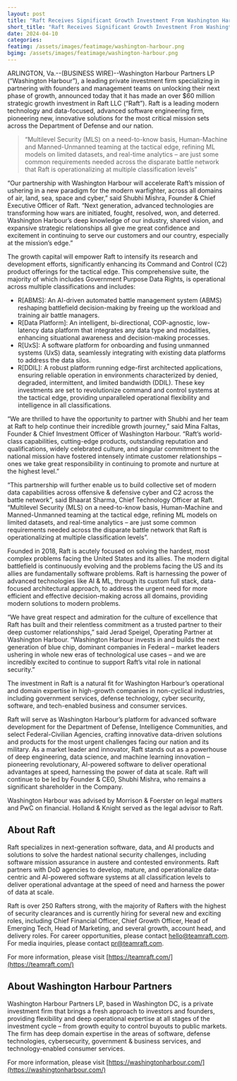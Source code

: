 ```yaml
---
layout: post
title: "Raft Receives Significant Growth Investment From Washington Harbour Partners"
short_title: "Raft Receives Significant Growth Investment From Washington Harbour Partners"
date: 2024-04-10
categories: 
featimg: /assets/images/featimage/washington-harbour.png
bgimg: /assets/images/featimage/washington-harbour.png
---
```


ARLINGTON, Va.--(BUSINESS WIRE)--Washington Harbour Partners LP (“Washington Harbour”), a leading private investment firm specializing in partnering with founders and management teams on unlocking their next phase of growth, announced today that it has made an over $60 million strategic growth investment in Raft LLC (“Raft”). Raft is a leading modern technology and data-focused, advanced software engineering firm, pioneering new, innovative solutions for the most critical mission sets across the Department of Defense and our nation.

<blockquote>
“Multilevel Security (MLS) on a need-to-know basis, Human-Machine and Manned-Unmanned teaming at the tactical edge, refining ML models on limited datasets, and real-time analytics – are just some common requirements needed across the disparate battle network that Raft is operationalizing at multiple classification levels”
</blockquote>

“Our partnership with Washington Harbour will accelerate Raft’s mission of ushering in a new paradigm for the modern warfighter, across all domains of air, land, sea, space and cyber,” said Shubhi Mishra, Founder & Chief Executive Officer of Raft. “Next generation, advanced technologies are transforming how wars are initiated, fought, resolved, won, and deterred. Washington Harbour’s deep knowledge of our industry, shared vision, and expansive strategic relationships all give me great confidence and excitement in continuing to serve our customers and our country, especially at the mission’s edge.”

The growth capital will empower Raft to intensify its research and development efforts, significantly enhancing its Command and Control (C2) product offerings for the tactical edge. This comprehensive suite, the majority of which includes Government Purpose Data Rights, is operational across multiple classifications and includes:

- R[ABMS]: An AI-driven automated battle management system (ABMS) reshaping battlefield decision-making by freeing up the workload and training air battle managers.
- R[Data Platform]: An intelligent, bi-directional, COP-agnostic, low-latency data platform that integrates any data type and modalities, enhancing situational awareness and decision-making processes.
- R[UxS]: A software platform for onboarding and fusing unmanned systems (UxS) data, seamlessly integrating with existing data platforms to address the data silos.
- R[DDIL]: A robust platform running edge-first architected applications, ensuring reliable operation in environments characterized by denied, degraded, intermittent, and limited bandwidth (DDIL).
These key investments are set to revolutionize command and control systems at the tactical edge, providing unparalleled operational flexibility and intelligence in all classifications.

“We are thrilled to have the opportunity to partner with Shubhi and her team at Raft to help continue their incredible growth journey,” said Mina Faltas, Founder & Chief Investment Officer of Washington Harbour. “Raft’s world-class capabilities, cutting-edge products, outstanding reputation and qualifications, widely celebrated culture, and singular commitment to the national mission have fostered intensely intimate customer relationships – ones we take great responsibility in continuing to promote and nurture at the highest level.”

“This partnership will further enable us to build collective set of modern data capabilities across offensive & defensive cyber and C2 across the battle network”, said Bhaarat Sharma, Chief Technology Officer at Raft. “Multilevel Security (MLS) on a need-to-know basis, Human-Machine and Manned-Unmanned teaming at the tactical edge, refining ML models on limited datasets, and real-time analytics – are just some common requirements needed across the disparate battle network that Raft is operationalizing at multiple classification levels”.

Founded in 2018, Raft is acutely focused on solving the hardest, most complex problems facing the United States and its allies. The modern digital battlefield is continuously evolving and the problems facing the US and its allies are fundamentally software problems. Raft is harnessing the power of advanced technologies like AI & ML, through its custom full stack, data-focused architectural approach, to address the urgent need for more efficient and effective decision-making across all domains, providing modern solutions to modern problems.

“We have great respect and admiration for the culture of excellence that Raft has built and their relentless commitment as a trusted partner to their deep customer relationships,” said Jerad Speigel, Operating Partner at Washington Harbour. “Washington Harbour invests in and builds the next generation of blue chip, dominant companies in Federal – market leaders ushering in whole new eras of technological use cases – and we are incredibly excited to continue to support Raft’s vital role in national security.”

The investment in Raft is a natural fit for Washington Harbour’s operational and domain expertise in high-growth companies in non-cyclical industries, including government services, defense technology, cyber security, software, and tech-enabled business and consumer services.

Raft will serve as Washington Harbour’s platform for advanced software development for the Department of Defense, Intelligence Communities, and select Federal-Civilian Agencies, crafting innovative data-driven solutions and products for the most urgent challenges facing our nation and its military. As a market leader and innovator, Raft stands out as a powerhouse of deep engineering, data science, and machine learning innovation – pioneering revolutionary, AI-powered software to deliver operational advantages at speed, harnessing the power of data at scale. Raft will continue to be led by Founder & CEO, Shubhi Mishra, who remains a significant shareholder in the Company.

Washington Harbour was advised by Morrison & Foerster on legal matters and PwC on financial. Holland & Knight served as the legal advisor to Raft.

## About Raft

Raft specializes in next-generation software, data, and AI products and solutions to solve the hardest national security challenges, including software mission assurance in austere and contested environments. Raft partners with DoD agencies to develop, mature, and operationalize data-centric and AI-powered software systems at all classification levels to deliver operational advantage at the speed of need and harness the power of data at scale.

Raft is over 250 Rafters strong, with the majority of Rafters with the highest of security clearances and is currently hiring for several new and exciting roles, including Chief Financial Officer, Chief Growth Officer, Head of Emerging Tech, Head of Marketing, and several growth, account head, and delivery roles. For career opportunities, please contact [hello@teamraft.com](hello@teamraft.com). For media inquiries, please contact [pr@teamraft.com](pr@teamraft.com).

For more information, please visit [https://teamraft.com/](https://teamraft.com/)

## About Washington Harbour Partners

Washington Harbour Partners LP, based in Washington DC, is a private investment firm that brings a fresh approach to investors and founders, providing flexibility and deep operational expertise at all stages of the investment cycle – from growth equity to control buyouts to public markets. The firm has deep domain expertise in the areas of software, defense technologies, cybersecurity, government & business services, and technology-enabled consumer services.

For more information, please visit [https://washingtonharbour.com/](https://washingtonharbour.com/)
